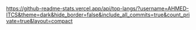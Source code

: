 https://github-readme-stats.vercel.app/api/top-langs/?username=AHMED-ITCS&theme=dark&hide_border=false&include_all_commits=true&count_private=true&layout=compact
